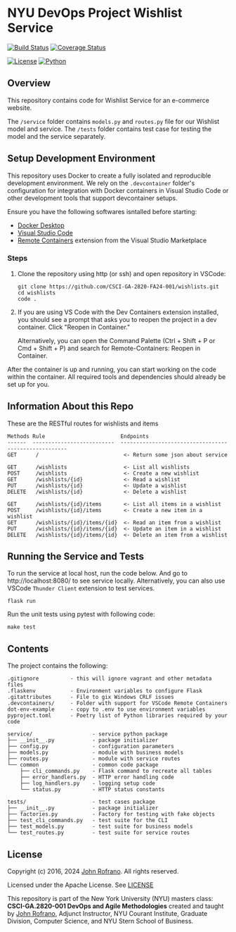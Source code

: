 # NYU DevOps Project Wishlist Service

[![Build Status](https://github.com/CSCI-GA-2820-FA24-001/wishlists/actions/workflows/ci.yml/badge.svg)](https://github.com/CSCI-GA-2820-FA24-001/wishlists/actions)
[![Coverage Status](https://codecov.io/gh/CSCI-GA-2820-FA24-001/wishlists/branch/master/graph/badge.svg?token={token})](https://codecov.io/gh/CSCI-GA-2820-FA24-001/wishlists)


[![License](https://img.shields.io/badge/License-Apache_2.0-blue.svg)](https://opensource.org/licenses/Apache-2.0)
[![Python](https://img.shields.io/badge/Language-Python-blue.svg)](https://python.org/)


## Overview

This repository contains code for Wishlist Service for an e-commerce website. 

The `/service` folder contains `models.py` and `routes.py` file for our Wishlist model and service. 
The `/tests` folder contains test case for testing the model and the service separately. 

## Setup Development Environment

This repository uses Docker to create a fully isolated and reproducible development environment. We rely on the `.devcontainer` folder's configuration for integration with Docker containers in Visual Studio Code or other development tools that support devcontainer setups.

Ensure you have the following softwares isntalled before starting:
- [Docker Desktop](https://www.docker.com/products/docker-desktop)
- [Visual Studio Code](https://code.visualstudio.com)
- [Remote Containers](https://marketplace.visualstudio.com/items?itemName=ms-vscode-remote.remote-containers) extension from the Visual Studio Marketplace

### Steps
1. Clone the repository using http (or ssh) and open repository in VSCode:
    ```
    git clone https://github.com/CSCI-GA-2820-FA24-001/wishlists.git
    cd wishlists
    code .
    ```
2. If you are using VS Code with the Dev Containers extension installed, you should see a prompt that asks you to reopen the project in a dev container. Click "Reopen in Container."

    Alternatively, you can open the Command Palette (Ctrl + Shift + P or Cmd + Shift + P) and search for Remote-Containers: Reopen in Container.

After the container is up and running, you can start working on the code within the container. All required tools and dependencies should already be set up for you.
## Information About this Repo
These are the RESTful routes for wishlists and items

```
Methods Rule                        Endpoints
------  --------------------------  -----------------------------------------------------
GET      /                           <- Return some json about service

GET      /wishlists                  <- List all wishlists
POST     /wishlists                  <- Create a new wishlist
GET      /wishlists/{id}             <- Read a wishlist
PUT      /wishlists/{id}             <- Update a wishlist
DELETE   /wishlists/{id}             <- Delete a wishlist

GET      /wishlists/{id}/items       <- List all items in a wishlist
POST     /wishlists/{id}/items       <- Create a new item in a wishlist
GET      /wishlists/{id}/items/{id}  <- Read an item from a wishlist
PUT      /wishlists/{id}/items/{id}  <- Update an item in a wishlist
DELETE   /wishlists/{id}/items/{id}  <- Delete an item from a wishlist
```

## Running the Service and Tests
To run the service at local host, run the code below. And go to http://localhost:8080/ to see service locally. Alternatively, you can also use VSCode ```Thunder Client``` extension to test services.

```
flask run
```



Run the unit tests using pytest with following code:

```
make test
```



## Contents

The project contains the following:

```text
.gitignore          - this will ignore vagrant and other metadata files
.flaskenv           - Environment variables to configure Flask
.gitattributes      - File to gix Windows CRLF issues
.devcontainers/     - Folder with support for VSCode Remote Containers
dot-env-example     - copy to .env to use environment variables
pyproject.toml      - Poetry list of Python libraries required by your code

service/                   - service python package
├── __init__.py            - package initializer
├── config.py              - configuration parameters
├── models.py              - module with business models
├── routes.py              - module with service routes
└── common                 - common code package
    ├── cli_commands.py    - Flask command to recreate all tables
    ├── error_handlers.py  - HTTP error handling code
    ├── log_handlers.py    - logging setup code
    └── status.py          - HTTP status constants

tests/                     - test cases package
├── __init__.py            - package initializer
├── factories.py           - Factory for testing with fake objects
├── test_cli_commands.py   - test suite for the CLI
├── test_models.py         - test suite for business models
└── test_routes.py         - test suite for service routes
```

## License

Copyright (c) 2016, 2024 [John Rofrano](https://www.linkedin.com/in/JohnRofrano/). All rights reserved.

Licensed under the Apache License. See [LICENSE](LICENSE)

This repository is part of the New York University (NYU) masters class: **CSCI-GA.2820-001 DevOps and Agile Methodologies** created and taught by [John Rofrano](https://cs.nyu.edu/~rofrano/), Adjunct Instructor, NYU Courant Institute, Graduate Division, Computer Science, and NYU Stern School of Business.
